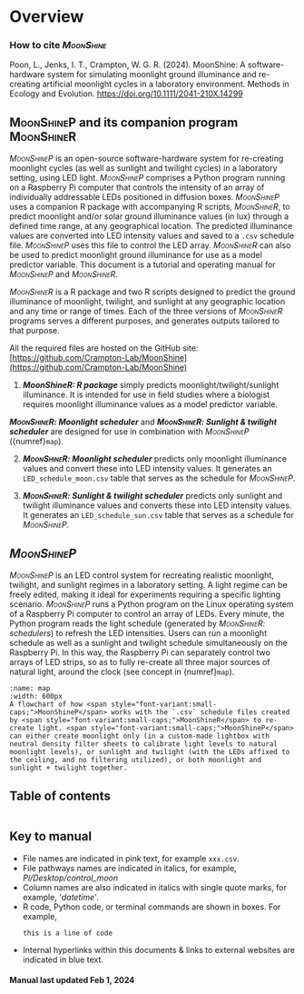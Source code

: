 
# Overview

### How to cite _<span style="font-variant:small-caps;">MoonShine</span>_
Poon, L., Jenks, I. T., Crampton, W. G. R. (2024). MoonShine: A software-hardware system for simulating moonlight ground illuminance and re-creating artificial moonlight cycles in a laboratory environment. Methods in Ecology and Evolution. <ins>https://doi.org/10.1111/2041-210X.14299</ins>

## <span style="font-variant:small-caps;">MoonShineP</span> and its companion program <span style="font-variant:small-caps;">MoonShineR</span>



_<span style="font-variant:small-caps;">MoonShineP</span>_ is an open-source software-hardware system for re-creating moonlight cycles (as well as sunlight and twilight cycles) in a laboratory setting, using LED light. _<span style="font-variant:small-caps;">MoonShineP</span>_ comprises a Python program running on a Raspberry Pi computer that controls the intensity of an array of individually addressable LEDs positioned in diffusion boxes. _<span style="font-variant:small-caps;">MoonShineP</span>_ uses a companion R package with accompanying R scripts, _<span style="font-variant:small-caps;">MoonShineR</span>_, to predict moonlight and/or solar ground illuminance values (in lux) through a defined time range, at any geographical location. The predicted illuminance values are converted into LED intensity values and saved to a `.csv` schedule file. _<span style="font-variant:small-caps;">MoonShineP</span>_ uses this file to control the LED array. _<span style="font-variant:small-caps;">MoonShineR</span>_ can also be used to predict moonlight ground illuminance for use as a model predictor variable. This document is a tutorial and operating manual for _<span style="font-variant:small-caps;">MoonShineP</span>_ and _<span style="font-variant:small-caps;">MoonShineR</span>_.

_<span style="font-variant:small-caps;">MoonShineR</span>_ is a R package and two R scripts designed to predict the ground illuminance of moonlight, twilight, and sunlight at any geographic location and any time or range of times. Each of the three versions of _<span style="font-variant:small-caps;">MoonShineR</span>_ programs serves a different purposes, and generates outputs tailored to that purpose.

All the required files are hosted on the GitHub site:
[https://github.com/Crampton-Lab/MoonShine](https://github.com/Crampton-Lab/MoonShine)

1. _**<span style="font-varianRt:small-caps;">MoonShineR</span>: R package**_ simply predicts moonlight/twilight/sunlight illuminance. It is intended for use in field studies where a biologist requires moonlight illuminance values as a model predictor variable.

_**<span style="font-variant:small-caps;">MoonShineR</span>: Moonlight scheduler**_ and _**<span style="font-variant:small-caps;">MoonShineR</span>: Sunlight & twilight scheduler**_ are designed for use in combination with _<span style="font-variant:small-caps;">MoonShineP</span>_ ({numref}`map`).

2. _**<span style="font-variant:small-caps;">MoonShineR</span>: Moonlight scheduler**_ predicts only moonlight illuminance values and convert these into LED intensity values.  It generates an `LED_schedule_moon.csv` table that serves as the schedule for _<span style="font-variant:small-caps;">MoonShineP</span>_.

3. _**<span style="font-variant:small-caps;">MoonShineR</span>: Sunlight & twilight scheduler**_ predicts only sunlight and twilight illuminance values and converts these into LED intensity values. It generates an `LED_schedule_sun.csv` table that serves as a schedule for _<span style="font-variant:small-caps;">MoonShineP</span>_.

## _<span style="font-variant:small-caps;">MoonShineP</span>_

_<span style="font-variant:small-caps;">MoonShineP</span>_ is an LED control system for recreating realistic moonlight, twilight, and sunlight regimes in a laboratory setting. A light regime can be freely edited, making it ideal for experiments requiring a specific lighting scenario. _<span style="font-variant:small-caps;">MoonShineP</span>_ runs a Python program on the Linux operating system of a Raspberry Pi computer to control an array of LEDs. Every minute, the Python program reads the light schedule (generated by _<span style="font-variant:small-caps;">MoonShineR</span>: schedulers_) to refresh the LED intensities. Users can run a moonlight schedule as well as a sunlight and twilight schedule simultaneously on the Raspberry Pi. In this way, the Raspberry Pi can separately control two arrays of LED strips, so as to fully re-create all three major sources of natural light, around the clock (see concept in {numref}`map`).

```{figure} /images/map.png
:name: map
:width: 600px
A flowchart of how <span style="font-variant:small-caps;">MoonShineP</span> works with the `.csv` schedule files created by <span style="font-variant:small-caps;">MoonShineR</span> to re-create light. <span style="font-variant:small-caps;">MoonShineP</span> can either create moonlight only (in a custom-made lightbox with neutral density filter sheets to calibrate light levels to natural moonlight levels), or sunlight and twilight (with the LEDs affixed to the ceiling, and no filtering utilized), or both moonlight and sunlight + twilight together.
```

## Table of contents
```{tableofcontents}

```

## Key to manual

- File names are indicated in pink text, for example `xxx.csv`.
- File pathways names are indicated in italics, for example, _Pi/Desktop/control_moon_
- Column names are also indicated in italics with single quote marks, for example, '_datetime_'.
- R code, Python code, or terminal commands are shown in boxes. For example,
    ```
    this is a line of code
    ```
- Internal hyperlinks within this documents & links to external websites are indicated in blue text.

#### Manual last updated Feb 1, 2024